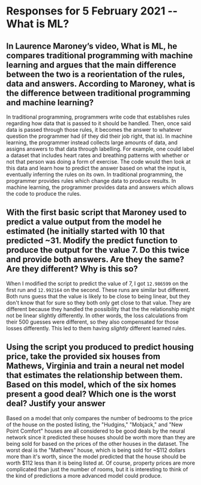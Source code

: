 # Responses for 5 February 2021 -- What is ML?

## In Laurence Maroney’s video, What is ML, he compares traditional programming with machine learning and argues that the main difference between the two is a reorientation of the rules, data and answers. According to Maroney, what is the difference between traditional programming and machine learning?

In traditional programming, programmers write code that establishes rules regarding how data that is passed to it should be handled. Then, once said data is passed through those rules, it becomes the answer to whatever question the programmer had (if they did their job right, that is).
In machine learning, the programmer instead collects large amounts of data, and assigns answers to that data through labelling. For example, one could label a dataset that includes heart rates and breathing patterns with whether or not that person was doing a form of exercise. The code would then look at this data and learn how to predict the answer based on what the input is, eventually inferring the rules on its own.
In traditional programming, the programmer provides rules which change data to produce results. In machine learning, the programmer provides data and answers which allows the code to produce the rules.

## With the first basic script that Maroney used to predict a value output from the model he estimated (he initially started with 10 that predicted ~31. Modify the predict function to produce the output for the value 7. Do this twice and provide both answers. Are they the same? Are they different? Why is this so?

When I modified the script to predict the value of 7, I got `12.986599` on the first run and `12.992164` on the second. These runs are similar but different. Both runs guess that the value is likely to be close to being linear, but they don't know that for sure so they both only get close to that value. They are different because they handled the possibility that the the relationship might not be linear slightly differently. In other words, the loss calculations from their 500 guesses were different, so they also compensated for those losses differently. This led to them having _slightly_ different learned rules.

## Using the script you produced to predict housing price, take the provided six houses from Mathews, Virginia and train a neural net model that estimates the relationship between them. Based on this model, which of the six homes present a good deal? Which one is the worst deal? Justify your answer

Based on a model that only compares the number of bedrooms to the price of the house on the posted listing, the "Hudgins," "Mobjack," and "New Point Comfort" houses are all considered to be good deals by the neural network since it predicted these houses should be worth more than they are being sold for based on the prices of the other houses in the dataset. The worst deal is the "Mathews" house, which is being sold for ~$112 dollars more than it's worth, since the model predicted that the house should be worth $112 less than it is being listed at. Of course, property prices are more complicated than just the number of rooms, but it is interesting to think of the kind of predictions a more advanced model could produce.